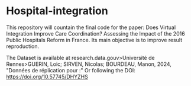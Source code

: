 # Hospital-integration
This repository will countain the final code for the paper: Does Virtual Integration Improve Care Coordination? Assessing the Impact of the 2016 Public Hospitals Reform in France. Its main objective is to improve result reproduction.

The Dataset is available at research.data.gouv>Université de Rennes>GUERIN, Loic; SIRVEN, Nicolas; BOURDEAU, Manon, 2024, "Données de réplication pour :"
Or following the DOI: https://doi.org/10.57745/DHYZHS
